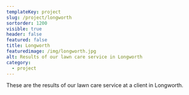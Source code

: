```yaml
---
templateKey: project
slug: /project/longworth
sortorder: 1200
visible: true
header: false
featured: false
title: Longworth
featuredimage: /img/longworth.jpg
alt: Results of our lawn care service in Longworth
category:
  - project
---
```

These are the results of our lawn care service at a client in Longworth.


